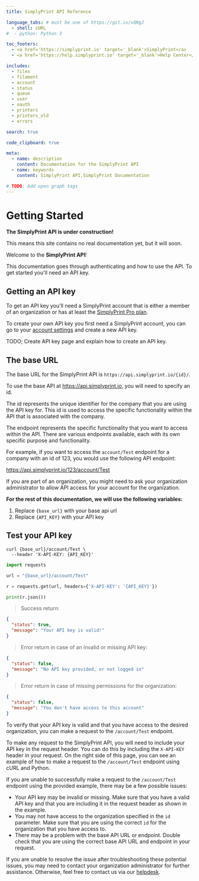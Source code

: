 ```yaml
---
title: SimplyPrint API Reference

language_tabs: # must be one of https://git.io/vQNgJ
  - shell: cURL
#  - python: Python 3

toc_footers:
  - <a href='https://simplyprint.io' target='_blank'>SimplyPrint</a>
  - <a href='https://help.simplyprint.io' target='_blank'>Help Center</a>

includes:
  - files
  - filament
  - account
  - status
  - queue
  - user
  - oauth
  - printers
  - printers_old
  - errors

search: true

code_clipboard: true

meta:
  - name: description
    content: Documentation for the SimplyPrint API
  - name: keywords
    content: SimplyPrint API,SimplyPrint Documentation

# TODO; Add open graph tags
---
```


# Getting Started

<aside class="notice">
  <b>The SimplyPrint API is under construction!</b>

  This means this site contains no real documentation yet, but it will soon.
</aside>

Welcome to the **SimplyPrint API**!

This documentation goes through authenticating and how to use the API. To get started you'll need an API key.

## Getting an API key

To get an API key you'll need a SimplyPrint account that is either a member of an organization or has at least the [SimplyPrint Pro plan](https://simplyprint.io/#pricing).

To create your own API key you first need a SimplyPrint account, you can go to your [account settings](https://simplyprint.io/account/settings) and create a new API key.

TODO; Create API key page and explain how to create an API key.

## The base URL

The base URL for the SimplyPrint API is `https://api.simplyprint.io/{id}/`.

To use the base API at <https://api.simplyprint.io>, you will need to specify an id.

The id represents the unique identifier for the company that you are using the API key for. This id is used to access the specific functionality within the API that is associated with the company.

The endpoint represents the specific functionality that you want to access within the API. There are various endpoints available, each with its own specific purpose and functionality.

For example, if you want to access the `account/Test` endpoint for a company with an id of 123, you would use the following API endpoint:

<https://api.simplyprint.io/123/account/Test>

If you are part of an organization, you might need to ask your organization administrator to allow API access for your account for the organization.

<aside class="notice">
  <b>For the rest of this documentation, we will use the following variables:</b>

  <ol>
    <li>Replace <code>{base_url}</code> with your base api url</li>
    <li>Replace <code>{API_KEY}</code> with your API key</li>
  </ol>
</aside>

## Test your API key

```shell
curl {base_url}/account/Test \
  --header 'X-API-KEY: {API_KEY}'
```

```python
import requests

url = "{base_url}/account/Test"

r = requests.get(url, headers={'X-API-KEY': '{API_KEY}'})

print(r.json())
```

> Success return:

```json
{
  "status": true,
  "message": "Your API key is valid!"
}
```

> Error return in case of an invalid or missing API key:

```json
{
  "status": false,
  "message": "No API key provided, or not logged in"
}
```

> Error return in case of missing permissions for the organization:

```json
{
  "status": false,
  "message": "You don't have access to this account"
}
```

To verify that your API key is valid and that you have access to the desired organization, you can make a request to the `/account/Test` endpoint.

To make any request to the SimplyPrint API, you will need to include your API key in the request header. You can do this by including the `X-API-KEY` header in your request. On the right side of this page, you can see an example of how to make a request to the `/account/Test` endpoint using cURL and Python.

If you are unable to successfully make a request to the `/account/Test` endpoint using the provided example, there may be a few possible issues:

- Your API key may be invalid or missing. Make sure that you have a valid API key and that you are including it in the request header as shown in the example.
- You may not have access to the organization specified in the `id` parameter. Make sure that you are using the correct `id` for the organization that you have access to.
- There may be a problem with the base API URL or endpoint. Double check that you are using the correct base API URL and endpoint in your request.

If you are unable to resolve the issue after troubleshooting these potential issues, you may need to contact your organization administrator for further assistance. Otherwise, feel free to contact us via our [helpdesk](https://help.simplyprint.io/).
